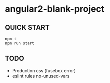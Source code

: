 # angular2-blank-project

## QUICK START
```
npm i 
npm run start
```

## TODO
* Production css (fusebox error)
* eslint rules no-unused-vars
